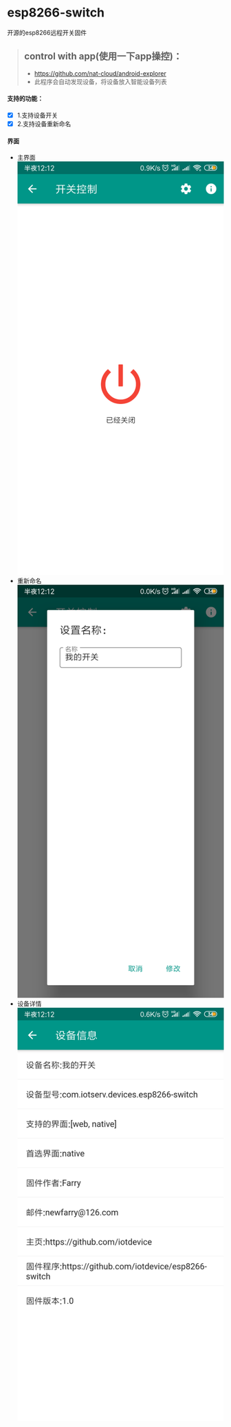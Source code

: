 # esp8266-switch
开源的esp8266远程开关固件
> ## control with app(使用一下app操控)：
> * https://github.com/nat-cloud/android-explorer
> * 此程序会自动发现设备，将设备放入智能设备列表

#### 支持的功能：
- [x] 1.支持设备开关
- [x] 2.支持设备重新命名

#### 界面
  * 主界面
![image](./images/main.png)
  * 重新命名
![image](./images/rename.png)
  * 设备详情
![image](./images/info.png)